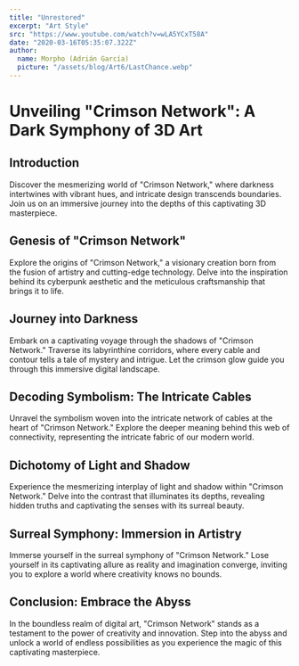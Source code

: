 ```yaml
---
title: "Unrestored"
excerpt: "Art Style"
src: "https://www.youtube.com/watch?v=wLA5YCxT58A"
date: "2020-03-16T05:35:07.322Z"
author:
  name: Morpho (Adrián García)
  picture: "/assets/blog/Art6/LastChance.webp"
---
```


# Unveiling "Crimson Network": A Dark Symphony of 3D Art

## Introduction

Discover the mesmerizing world of "Crimson Network," where darkness intertwines with vibrant hues, and intricate design transcends boundaries. Join us on an immersive journey into the depths of this captivating 3D masterpiece.

## Genesis of "Crimson Network"

Explore the origins of "Crimson Network," a visionary creation born from the fusion of artistry and cutting-edge technology. Delve into the inspiration behind its cyberpunk aesthetic and the meticulous craftsmanship that brings it to life.

## Journey into Darkness

Embark on a captivating voyage through the shadows of "Crimson Network." Traverse its labyrinthine corridors, where every cable and contour tells a tale of mystery and intrigue. Let the crimson glow guide you through this immersive digital landscape.

## Decoding Symbolism: The Intricate Cables

Unravel the symbolism woven into the intricate network of cables at the heart of "Crimson Network." Explore the deeper meaning behind this web of connectivity, representing the intricate fabric of our modern world.

## Dichotomy of Light and Shadow

Experience the mesmerizing interplay of light and shadow within "Crimson Network." Delve into the contrast that illuminates its depths, revealing hidden truths and captivating the senses with its surreal beauty.

## Surreal Symphony: Immersion in Artistry

Immerse yourself in the surreal symphony of "Crimson Network." Lose yourself in its captivating allure as reality and imagination converge, inviting you to explore a world where creativity knows no bounds.

## Conclusion: Embrace the Abyss

In the boundless realm of digital art, "Crimson Network" stands as a testament to the power of creativity and innovation. Step into the abyss and unlock a world of endless possibilities as you experience the magic of this captivating masterpiece.

